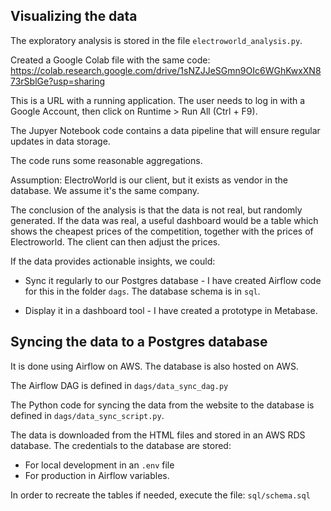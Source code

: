 ## Visualizing the data

The exploratory analysis is stored in the file `electroworld_analysis.py`.

Created a Google Colab file with the same code:
https://colab.research.google.com/drive/1sNZJJeSGmn9OIc6WGhKwxXN873rSblGe?usp=sharing

This is a URL with a running application. The user needs to log in with a Google Account, then click on Runtime > Run All (Ctrl + F9).

The Jupyer Notebook code contains a data pipeline that will ensure regular updates in data storage.

The code runs some reasonable aggregations.

Assumption: ElectroWorld is our client, but it exists as vendor in the database. We assume it's the same company.

The conclusion of the analysis is that the data is not real, but randomly generated.
If the data was real, a useful dashboard would be a table which shows the cheapest prices of the competition, together with the prices of Electroworld. The client can then adjust the prices.

If the data provides actionable insights, we could:

* Sync it regularly to our Postgres database - I have created Airflow code for this in the folder `dags`. The database schema is in `sql`.

* Display it in a dashboard tool - I have created a prototype in Metabase.

## Syncing the data to a Postgres database

It is done using Airflow on AWS. The database is also hosted on AWS.

The Airflow DAG is defined in `dags/data_sync_dag.py`

The Python code for syncing the data from the website to the database is defined in `dags/data_sync_script.py`.

The data is downloaded from the HTML files and stored in an AWS RDS database.
The credentials to the database are stored:
- For local development in an `.env` file
- For production in Airflow variables.

In order to recreate the tables if needed, execute the file: `sql/schema.sql`
